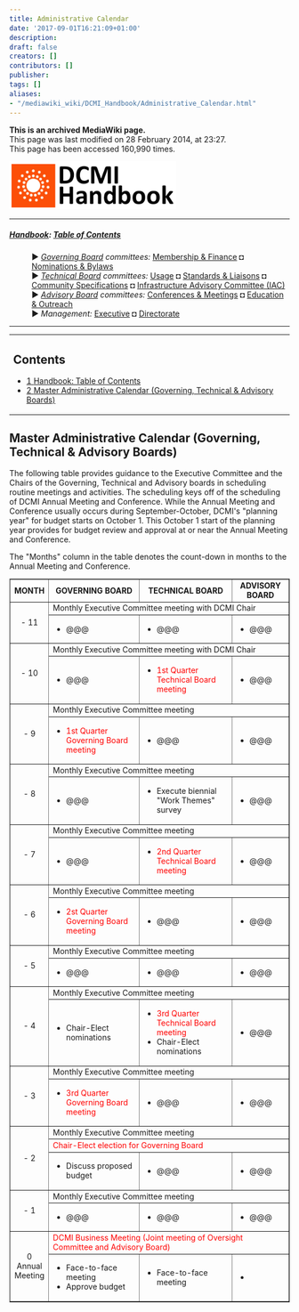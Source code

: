 ```yaml
---
title: Administrative Calendar
date: '2017-09-01T16:21:09+01:00'
description: 
draft: false
creators: []
contributors: []
publisher: 
tags: []
aliases:
- "/mediawiki_wiki/DCMI_Handbook/Administrative_Calendar.html"
---
```


 **This is an archived MediaWiki page.**  
This page was last modified on 28 February 2014, at 23:27.  
This page has been accessed 160,990 times.

[<img alt="DCMI Handbook" src="/mediawiki_wiki/images/Handbook.png" width="300" height="86">](/mediawiki_wiki/images/Handbook.png)

* * *

##### [Handbook](/mediawiki_wiki/DCMI_Handbook): [Table of Contents](/mediawiki_wiki/DCMI_Handbook/) 
<dl>
<dd> ► <i><a href="/mediawiki_wiki/DCMI_Governing_Board.md" title="DCMI Governing Board">Governing Board</a> committees:</i> <a href="/mediawiki_wiki/DCMI_Governing_Board/finance.md" title="DCMI Governing Board/finance">Membership &amp; Finance</a> ◘ <a href="/mediawiki_wiki/DCMI_Governing_Board/nominations.md" title="DCMI Governing Board/nominations">Nominations &amp; Bylaws</a> 
</dd>
<dd> ► <i><a href="/mediawiki_wiki/DCMI_Technical_Board.md" title="DCMI Technical Board">Technical Board</a> committees:</i> <a href="/mediawiki_wiki/DCMI_Technical_Board/usage.md" title="DCMI Technical Board/usage">Usage</a> ◘ <a href="/mediawiki_wiki/DCMI_Technical_Board/standards.md" title="DCMI Technical Board/standards">Standards &amp; Liaisons</a> ◘ <a href="/mediawiki_wiki/DCMI_Technical_Board/specifications.md" title="DCMI Technical Board/specifications">Community Specifications</a> ◘ <a href="/mediawiki_wiki/DCMI_Technical_Board/infrastructure.md" title="DCMI Technical Board/infrastructure">Infrastructure Advisory Committee (IAC)</a>
</dd>
<dd> ► <i><a href="/mediawiki_wiki/DCMI_Advisory_Board.md" title="DCMI Advisory Board">Advisory Board</a> committees:</i> <a href="/mediawiki_wiki/DCMI_Advisory_Board/meetings.md" title="DCMI Advisory Board/meetings">Conferences &amp; Meetings</a> ◘ <a href="/mediawiki_wiki/DCMI_Advisory_Board/documentation.md" title="DCMI Advisory Board/documentation">Education &amp; Outreach</a>
</dd>
<dd> ► <i>Management:</i> <a href="/mediawiki_wiki/Exec_Committee.md" title="Exec Committee">Executive</a> ◘ <a href="/mediawiki_wiki/Exec_Committee/directorate.md" title="Exec Committee/directorate">Directorate</a>
</dd>
</dl>

* * *

<table id="toc" class="toc">
  <tr>
    <td>
      <div id="toctitle">
        <h2>Contents</h2>
      </div>
      <ul>
        <li class="toclevel-1"><a href="#Handbook:_Table_of_Contents"><span class="tocnumber">1</span> <span class="toctext">Handbook: Table of Contents</span></a></li>
        <li class="toclevel-1 tocsection-1"><a href="#Master_Administrative_Calendar_.28Governing.2C_Technical_.26_Advisory_Boards.29"><span class="tocnumber">2</span> <span class="toctext">Master Administrative Calendar (Governing, Technical &amp; Advisory Boards)</span></a></li>
      </ul>
    </td>
  </tr>
</table>


## Master Administrative Calendar (Governing, Technical & Advisory Boards) 

The following table provides guidance to the Executive Committee and the Chairs of the Governing, Technical and Advisory boards in scheduling routine meetings and activities. The scheduling keys off of the scheduling of DCMI Annual Meeting and Conference. While the Annual Meeting and Conference usually occurs during September-October, DCMI's "planning year" for budget starts on October 1. This October 1 start of the planning year provides for budget review and approval at or near the Annual Meeting and Conference.

The "Months" column in the table denotes the count-down in months to the Annual Meeting and Conference.

<table border="1" cellpadding="5">
  <tr>
    <td align="center"><strong>MONTH</strong></td>
    <td align="center"><strong>GOVERNING BOARD</strong></td>
    <td align="center"><strong>TECHNICAL BOARD</strong></td>
    <td align="center"><strong>ADVISORY BOARD</strong></td>
  </tr>
  <tr>
    <td align="center" rowspan="2">- 11</td>
    <td colspan="3">Monthly Executive Committee meeting with DCMI Chair</td>
  </tr>
  <tr>
    <td>
      <ul>
        <li>@@@</li>
      </ul>
    </td>
    <td>
      <ul>
        <li>@@@</li>
      </ul>
    </td>
    <td>
      <ul>
        <li>@@@</li>
      </ul>
    </td>
  </tr>
  <tr>
    <td align="center" rowspan="2">- 10</td>
    <td colspan="3">Monthly Executive Committee meeting with DCMI Chair</td>
  </tr>
  <tr>
    <td>
      <ul>
        <li>@@@</li>
      </ul>
    </td>
    <td>
      <ul>
        <li><span style="color: red;">1st Quarter Technical Board meeting</span></li>
      </ul>
    </td>
    <td>
      <ul>
        <li>@@@</li>
      </ul>
    </td>
  </tr>
  <tr>
    <td align="center" rowspan="2">- 9</td>
    <td colspan="3">Monthly Executive Committee meeting</td>
  </tr>
  <tr>
    <td>
      <ul>
        <li><span style="color: red;">1st Quarter Governing Board meeting</span></li>
      </ul>
    </td>
    <td>
      <ul>
        <li>@@@</li>
      </ul>
    </td>
    <td>
      <ul>
        <li>@@@</li>
      </ul>
    </td>
  </tr>
  <tr>
    <td align="center" rowspan="2">- 8</td>
    <td colspan="3">Monthly Executive Committee meeting </td>
  </tr>
  <tr>
    <td>
      <ul>
        <li>@@@</li>
      </ul>
    </td>
    <td>
      <ul>
        <li>Execute biennial "Work Themes" survey</li>
      </ul>
    </td>
    <td>
      <ul>
        <li>@@@</li>
      </ul>
    </td>
  </tr>
  <tr>
    <td align="center" rowspan="2">- 7</td>
    <td colspan="3">Monthly Executive Committee meeting</td>
  </tr>
  <tr>
    <td>
      <ul>
        <li>@@@</li>
      </ul>
    </td>
    <td>
      <ul>
        <li><span style="color: red;">2nd Quarter Technical Board meeting</span></li>
      </ul>
    </td>
    <td>
      <ul>
        <li>@@@</li>
      </ul>
    </td>
  </tr>
  <tr>
    <td align="center" rowspan="2">- 6</td>
    <td colspan="3">Monthly Executive Committee meeting</td>
  </tr>
  <tr>
    <td>
      <ul>
        <li><span style="color: red;">2st Quarter Governing Board meeting</span></li>
      </ul>
    </td>
    <td>
      <ul>
        <li>@@@</li>
      </ul>
    </td>
    <td>
      <ul>
        <li>@@@</li>
      </ul>
    </td>
  </tr>
  <tr>
    <td align="center" rowspan="2">- 5</td>
    <td colspan="3">Monthly Executive Committee meeting</td>
  </tr>
  <tr>
    <td>
      <ul>
        <li>@@@</li>
      </ul>
    </td>
    <td>
      <ul>
        <li>@@@</li>
      </ul>
    </td>
    <td>
      <ul>
        <li>@@@</li>
      </ul>
    </td>
  </tr>
  <tr>
    <td align="center" rowspan="2">- 4</td>
    <td colspan="3">Monthly Executive Committee meeting</td>
  </tr>
  <tr>
    <td>
      <ul>
        <li>Chair-Elect nominations</li>
      </ul>
    </td>
    <td>
      <ul>
        <li><span style="color: red;">3rd Quarter Technical Board meeting</span></li>
        <li>Chair-Elect nominations</li>
      </ul>
    </td>
    <td>
      <ul>
        <li>@@@</li>
      </ul>
    </td>
  </tr>
  <tr>
    <td align="center" rowspan="2">- 3</td>
    <td colspan="3">Monthly Executive Committee meeting</td>
  </tr>
  <tr>
    <td>
      <ul>
        <li><span style="color: red;">3rd Quarter Governing Board meeting</span></li>
      </ul>
    </td>
    <td>
      <ul>
        <li>@@@</li>
      </ul>
    </td>
    <td>
      <ul>
        <li>@@@</li>
      </ul>
    </td>
  </tr>
  <tr>
    <td align="center" rowspan="3">- 2</td>
    <td colspan="3">Monthly Executive Committee meeting</td>
  </tr>
  <tr>
    <td colspan="3"><span style="color: red;">Chair-Elect election for Governing Board</span></td>
  </tr>
  <tr>
    <td>
      <ul>
        <li>Discuss proposed budget</li>
      </ul>
    </td>
    <td>
      <ul>
        <li>@@@</li>
      </ul>
    </td>
    <td>
      <ul>
        <li>@@@</li>
      </ul>
    </td>
  </tr>
  <tr>
    <td align="center" rowspan="2">- 1</td>
    <td colspan="3">Monthly Executive Committee meeting</td>
  </tr>
  <tr>
    <td>
      <ul>
        <li>@@@</li>
      </ul>
    </td>
    <td>
      <ul>
        <li>@@@</li>
      </ul>
    </td>
    <td>
      <ul>
        <li>@@@</li>
      </ul>
    </td>
  </tr>
  <tr>
    <td align="center" rowspan="2">0<br>
      Annual<br>
      Meeting</td>
    <td colspan="3"><span style="color: red;">DCMI Business Meeting (Joint meeting of Oversight Committee and Advisory Board)</span></td>
  </tr>
  <tr>
    <td>
      <ul>
        <li>Face-to-face meeting</li>
        <li>Approve budget</li>
      </ul>
    </td>
    <td>
      <ul>
        <li>Face-to-face meeting</li>
      </ul>
    </td>
    <td>
      <ul>
        <li>
        </li>
      </ul>
    </td>
  </tr>
</table>

